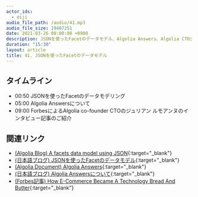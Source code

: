 ```yaml
---
actor_ids:
  - eiji
audio_file_path: /audio/41.mp3
audio_file_size: 19407251
date: 2021-03-26 00:00:00 +0900
description: JSONを使ったFacetのデータモデル、Algolia Answers、Algolia CTOジュリアンのForbesのインタビュー記事について話しました
duration: "15:30"
layout: article
title: 41. JSONを使ったFacetのデータモデル
---
```


## タイムライン

- 00:50 JSONを使ったFacetのデータモデリング
- 05:00 Algolia Answersについて
- 09:00 ForbesによるAlgolia co-founder CTOのジュリアン ルモアンヌのインタビュー記事のご紹介

## 関連リンク

- [(Algolia Blog) A facets data model using JSON](https://www.algolia.com/blog/engineering/facets-data-model-of-json-records/){:target="_blank"}
- [(日本語ブログ) JSONを使ったFacetのデータモデル](https://shinodogg.com/2021/03/22/facets-data-model-of-json-records/){:target="_blank"}
- [(Algolia Document) Algolia Answers](https://www.algolia.com/doc/guides/algolia-ai/answers/){:target="_blank"}
- [(日本語ブログ) Algolia Answersについて](https://shinodogg.com/2021/03/23/algolia-answers/){:target="_blank"}
- [(Forbes記事) How E-Commerce Became A Technology Bread And Butter](https://www.forbes.com/sites/adrianbridgwater/2021/03/23/how-e-commerce-became-a-technology-bread-and-butter/){:target="_blank"}